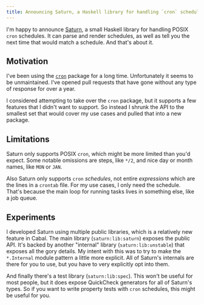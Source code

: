 ```yaml
---
title: Announcing Saturn, a Haskell library for handling `cron` schedules
---
```


I'm happy to announce [Saturn](https://hackage.haskell.org/package/saturn-1.0.0.2), a small Haskell library for handling POSIX `cron` schedules.
It can parse and render schedules, as well as tell you the next time that would match a schedule.
And that's about it.

## Motivation

I've been using the [`cron`](https://hackage.haskell.org/package/cron-0.7.0) package for a long time.
Unfortunately it seems to be unmaintained.
I've opened pull requests that have gone without any type of response for over a year.

I considered attempting to take over the `cron` package, but it supports a few features that I didn't want to support.
So instead I shrunk the API to the smallest set that would cover my use cases and pulled that into a new package.

## Limitations

Saturn only supports POSIX `cron`, which might be more limited than you'd expect.
Some notable omissions are steps, like `*/2`, and nice day or month names, like `MON` or `JAN`.

Also Saturn only supports `cron` _schedules_, not entire _expressions_ which are the lines in a `crontab` file.
For my use cases, I only need the schedule.
That's because the main loop for running tasks lives in something else, like a job queue.

## Experiments

I developed Saturn using multiple public libraries, which is a relatively new feature in Cabal.
The main library (`saturn:lib:saturn`) exposes the public API.
It's backed by another "internal" library (`saturn:lib:unstable`) that exposes all the gory details.
My intent with this was to try to make the `*.Internal` module pattern a little more explicit.
All of Saturn's internals are there for you to use, but you have to very explicitly opt into them.

And finally there's a test library (`saturn:lib:spec`).
This won't be useful for most people, but it does expose QuickCheck generators for all of Saturn's types.
So if you want to write property tests with `cron` schedules, this might be useful for you.
